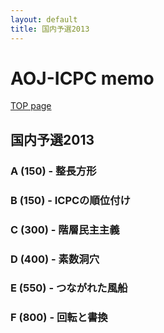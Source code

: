 ```yaml
---
layout: default
title: 国内予選2013
---
```


# **AOJ-ICPC memo**
[TOP page](../)
## 国内予選2013
### A (150) - 整長方形

### B (150) - ICPCの順位付け

### C (300) - 階層民主主義

### D (400) - 素数洞穴

### E (550) - つながれた風船

### F (800) - 回転と書換
